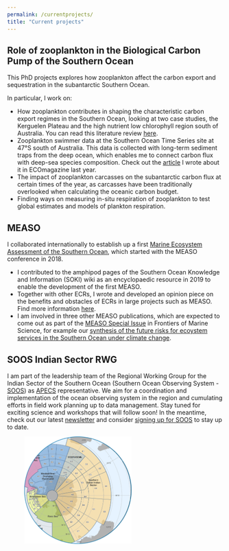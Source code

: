 ```yaml
---
permalink: /currentprojects/
title: "Current projects"
---
```


## Role of zooplankton in the Biological Carbon Pump of the Southern Ocean
This PhD projects explores how zooplankton affect the carbon export and sequestration in the subantarctic Southern Ocean. 

In particular, I work on:
- How zooplankton contributes in shaping the characteristic carbon export regimes in the Southern Ocean, looking at two case studies, the Kerguelen Plateau and the high nutrient low chlorophyll region south of Australia. You can read this literature review [here](https://www.frontiersin.org/articles/10.3389/fmars.2020.567917/full).
- Zooplankton swimmer data at the Southern Ocean Time Series site at 47&deg;S south of Australia. This data is collected with long-term sediment traps from the deep ocean, which enables me to connect carbon flux with deep-sea species composition. Check out the [article](http://digital.ecomagazine.com/publication/frame.php?i=674747&p=64&pn=&ver=html5) I wrote about it in ECOmagazine last year. 
- The impact of zooplankton carcasses on the subantarctic carbon flux at certain times of the year, as carcasses have been traditionally overlooked when calculating the oceanic carbon budget. 
- Finding ways on measuring in-situ respiration of zooplankton to test global estimates and models of plankton respiration. 

## MEASO 
I collaborated internationally to establish up a first [Marine Ecosystem Assessment of the Southern Ocean](https://en.wikipedia.org/wiki/Marine_Ecosystem_Assessment_for_the_Southern_Ocean#:~:text=The%20Marine%20Ecosystem%20Assessment%20for,and%20Ecosystem%20Dynamics%20(ICED).), which started with the MEASO conference in 2018. 

- I contributed to the amphipod pages of the Southern Ocean Knowledge and Information (SOKI) wiki as an encyclopaedic resource in 2019 to enable the development of the first MEASO.
- Together with other ECRs, I wrote and developed an opinion piece on the benefits and obstacles of ECRs in large projects such as MEASO. Find more information [here](https://www.frontiersin.org/articles/10.3389/fmars.2020.00692/full). 
- I am involved in three other MEASO publications, which are expected to come out as part of the [MEASO Special Issue](https://www.frontiersin.org/research-topics/10606/marine-ecosystem-assessment-for-the-southern-ocean-meeting-the-challenge-for-conserving-earth-ecosys#overview) in Frontiers of Marine Science, for example our [synthesis of the future risks for ecoystem services in the Southern Ocean under climate change](https://www.frontiersin.org/articles/10.3389/fmars.2020.615214/full).


## SOOS Indian Sector RWG
I am part of the leadership team of the Regional Working Group for the Indian Sector of the Southern Ocean (Southern Ocean Observing System - [SOOS](https://www.soos.aq/)) as [APECS](https://www.apecs.is/) representative. We aim for a coordination and implementation of the ocean observing system in the region and cumulating efforts in field work planning up to data management. Stay tuned for exciting science and workshops that will follow soon! In the meantime, check out our latest [newsletter](https://mailchi.mp/cfff07d7ed95/sois-rwg-newsletter-5264400) and consider [signing up for SOOS](https://airtable.com/shrB23cytbgPosZEZ) to stay up to date.  
<figure>
  <img src="/assets/images/RWG_SOIS_Colour.png" width = "250" alt="">
</figure>
